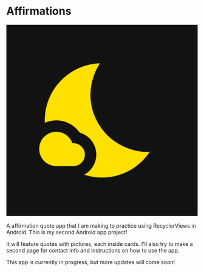 # Affirmations

![Screenshot](Affirmations512.png)

A affirmation quote app that I am making to practice using RecyclerViews in Android. This is my second Android app project!

It will feature quotes with pictures, each inside cards. I'll also try to make a second page for contact info and instructions on how to use the app.

This app is currently in progress, but more updates will come soon!
